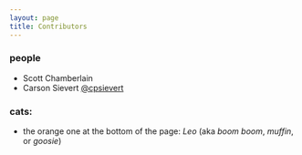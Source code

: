 ```yaml
---
layout: page
title: Contributors
---
```



### people

* Scott Chamberlain
* Carson Sievert [@cpsievert](https://github.com/cpsievert)

### cats:

* the orange one at the bottom of the page: _Leo_ (aka _boom boom_, _muffin_, or _goosie_)
